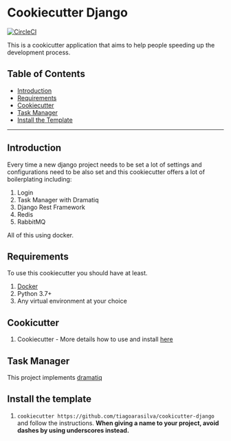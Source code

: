 # Cookiecutter Django

[![CircleCI](https://circleci.com/gh/tarsil/cookiecutter-django.svg?style=shield&circle-token=91ae5605f46538c06c9b88248fd0fd6cc9b2994d)](https://circleci.com/gh/tarsil/cookiecutter-django)

This is a cookicutter application that aims to help people speeding up the development process.

## Table of Contents

- [Introduction](#introduction)
- [Requirements](#requirements)
- [Cookiecutter](#cookiecutter)
- [Task Manager](#task-manager)
- [Install the Template](#install-the-template)

---

## Introduction

Every time a new django project needs to be set a lot of settings and configurations need to be
also set and this cookiecutter offers a lot of boilerplating including:

1. Login
2. Task Manager with Dramatiq
3. Django Rest Framework
4. Redis
5. RabbitMQ

All of this using docker.

## Requirements

To use this cookiecutter you should have at least.

1. [Docker](https://www.docker.com/products)
2. Python 3.7+
3. Any virtual environment at your choice

## Cookicutter

1. Cookiecutter - More details how to use and install [here](https://cookiecutter.readthedocs.io/en/1.7.2/)

## Task Manager

This project implements [dramatiq](https://dramatiq.io/)

## Install the template

1. `cookiecutter https://github.com/tiagoarasilva/cookicutter-django` and follow the instructions.
    **When giving a name to your project, avoid dashes by using underscores instead.**
